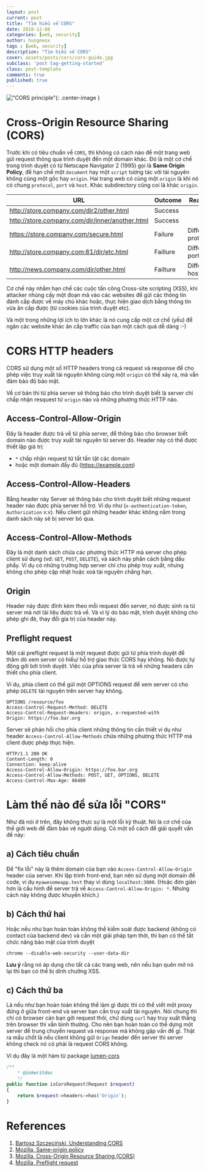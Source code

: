 ```yaml
---
layout: post
current: post
title: "Tìm hiểu về CORS" 
date: 2018-12-08
categories: [web, security]
author: hungneox
tags : [web, security]
description: "Tìm hiểu về CORS"
cover: assets/posts/cors/cors-guide.jpg
subclass: 'post tag-getting-started'
class: post-template
comments: true
published: true
---
```


!["CORS principle"](https://mdn.mozillademos.org/files/14295/CORS_principle.png "CORS princile"){: .center-image }

# Cross-Origin Resource Sharing (CORS)

Trước khi có tiêu chuẩn về `CORS`, thì không có cách nào để một trang web gửi request thông qua trình duyệt đến một domain khác. Đó là một cơ chế trong trình duyệt có từ Netscape Navigator 2 (1995) gọi là **Same Origin Policy**, để hạn chế một `document` hay một `script` tương tác với tài nguyên không cùng một gốc hay `origin`. Hai trang web có cùng một `origin` là khi nó có chung `protocol`, `port` và `host`. Khác subdirectory cũng coi là khác `origin`.

| URL                                             | Outcome  | Reason             |
|-------------------------------------------------|----------|--------------------|
| http://store.company.com/dir2/other.html        | Success  |                    |
| http://store.company.com/dir/inner/another.html | Success  |                    |
| https://store.company.com/secure.html           | Failure  | Different protocol |
| http://store.company.com:81/dir/etc.html        | Faillure | Different port     |
| http://news.company.com/dir/other.html          | Failture | Different host     |

Cơ chế này nhằm hạn chế các cuộc tấn công Cross-site scripting (XSS), khi attacker nhúng cấy một đoạn mã vào các websites để gửi các thông tin đánh cắp được về máy chủ khác hoặc, thực hiện giao dịch bằng thông tin vừa ăn cắp được (từ cookies của trình duyệt etc).

Và một trong những lợi ích to lớn khác là nó cung cấp một cơ chế (yếu) để ngăn các website khác ăn cắp traffic của bạn một cách quá dễ dàng :-)

# CORS HTTP headers
CORS sử dụng một số HTTP headers trong cả request và response để cho phép việc truy xuất tài nguyên không cùng một `origin` có thể xảy ra, mà vẫn đảm bảo độ bảo mật.

Về cơ bản thì từ phía server sẽ thông báo cho trình duyệt biết là server chỉ chấp nhận resquest từ `origin` nào và những phương thức HTTP nào. 

## Access-Control-Allow-Origin

Đây là header được trả về từ phía server, để thông báo cho browser biết domain nào được truy xuất tài nguyên từ server đó. Header này có thể được thiết lập giá trị:
- `*` chấp nhận request từ tất tần tật các domain
- hoặc một domain đầy đủ (https://example.com)

## Access-Control-Allow-Headers
Bằng header này Server sẽ thông báo cho trình duyệt biết những request header nào được phía server hỗ trợ. Ví dụ như (`x-authentication-token`, `Authorization` v.v). Nếu client gửi những header khác không nằm trong danh sách này sẽ bị server bỏ qua.

## Access-Control-Allow-Methods

Đây là một danh sách chứa các phương thức HTTP mà server cho phép client sử dụng (vd: `GET`, `POST`, `DELETE`), và sách này phân cách bằng dấu phẩy. Ví dụ có những trường hợp server chỉ cho phép truy xuất, nhưng không cho phép cập nhật hoặc xoá tài nguyên chẳng hạn.

## Origin

Header này được đính kèm theo mỗi request đến server, nó được sinh ra từ server mà nơi tài liệu được trả về. Và vì lý do bảo mật, trình duyệt không cho phép ghi đè, thay đổi gía trị của header này.

## Preflight request

Một cái preflight request là một request được gửi từ phía trình duyệt để thăm dò xem server có hiểu/ hỗ trợ giao thức CORS hay không. Nó được tự động gởi bởi trình duyệt. Việc của phía server là trả về những headers cần thiết cho phía client.

Ví dụ, phía client có thể gửi một OPTIONS request để xem server có cho phép `DELETE` tài nguyên trên server hay không.

```
OPTIONS /resource/foo 
Access-Control-Request-Method: DELETE 
Access-Control-Request-Headers: origin, x-requested-with
Origin: https://foo.bar.org
```

Server sẽ phản hồi cho phía client những thông tin cần thiết ví dụ như header `Access-Control-Allow-Methods` chứa những phương thức HTTP mà client được phép thực hiện.

```
HTTP/1.1 200 OK
Content-Length: 0
Connection: keep-alive
Access-Control-Allow-Origin: https://foo.bar.org
Access-Control-Allow-Methods: POST, GET, OPTIONS, DELETE
Access-Control-Max-Age: 86400
```

# Làm thế nào để sửa lỗi "CORS"

Như đã nói ở trên, đây không thực sự là một lỗi kỹ thuật. Nó là cơ chế của thế giới web để đảm bảo vệ người dùng. Có một số cách để giải quyết vấn đề này:

## a) Cách tiêu chuẩn 
Để "fix lỗi" này là thêm domain của bạn vào `Access-Control-Allow-Origin` header của server. Khi lập trình front-end, bạn nên sử dụng một domain để code, ví dụ `myawesomeapp.test` thay vì dùng `localhost:3000`. (Hoặc đơn giản hơn là cấu hình để server trả về `Access-Control-Allow-Origin: *`. Nhưng cách này không được khuyến khích.)

## b) Cách thứ hai 
Hoặc nếu như bạn hoàn toàn không thể kiểm soát được backend (không có contact của backend dev) và cần một giải pháp tạm thời, thì bạn có thể tắt chức năng bảo mật của trình duyệt

```
chrome --disable-web-security --user-data-dir
```

**Lưu ý** rằng nó áp dụng cho tất cả các trang web, nên nếu bạn quên mở nó lại thì bạn có thể bị dính chưởng XSS.

## c) Cách thứ ba
Là nếu như bạn hoàn toàn không thể làm gì được thì có thể viết một proxy đứng ở giữa front-end và server bạn cần truy xuất tài nguyên. Nói chung thì chỉ có browser cản bạn gởi request thôi, chứ dùng `curl` hay truy xuất thẳng trên browser thì vẫn bình thường. Cho nên bạn hoàn toàn có thể dựng một server để trung chuyển request và response mà không gặp vấn để gì. Thật ra mấu chốt là nếu client không gửi `Orign` header đến server thì server không check nó có phải là request CORS không.

Ví dụ đây là một hàm từ package [lumen-cors](https://github.com/digiaonline/lumen-cors)

```php
/**
    * @inheritdoc
    */
public function isCorsRequest(Request $request)
{
    return $request->headers->has('Origin');
}
```

# References
1. [Bartosz Szczeciński, Understanding CORS](https://medium.com/@baphemot/understanding-cors-18ad6b478e2b)
2. [Mozilla, Same-origin policy](https://developer.mozilla.org/en-US/docs/Web/Security/Same-origin_policy)
3. [Mozilla, Cross-Origin Resource Sharing (CORS)](https://developer.mozilla.org/en-US/docs/Web/HTTP/CORS)
4. [Mozilla, Preflight request](https://developer.mozilla.org/en-US/docs/Glossary/Preflight_request)